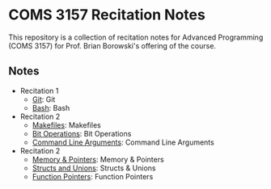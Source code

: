 # COMS 3157 Recitation Notes

This repository is a collection of recitation notes for Advanced Programming (COMS 3157)
for Prof. Brian Borowski's offering of the course.


## Notes

- Recitation 1
    - [Git](recitation_1/git.md): Git
    - [Bash](recitation_1/bash.md): Bash
- Recitation 2
    - [Makefiles](recitation_2/makefile.md): Makefiles
    - [Bit Operations](recitation_2/bit_operators.md): Bit Operations
    - [Command Line Arguments](recitation_2/command_line_arguments.md): Command Line Arguments
- Recitation 2
    - [Memory & Pointers](recitation_3/memorypointers.md): Memory & Pointers
    - [Structs and Unions](recitation_3/structs-unions.md): Structs & Unions
    - [Function Pointers](recitation_3/function-pointers.md): Function Pointers
    
